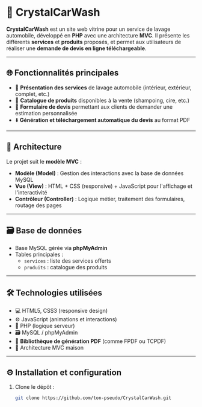 # 🚗 CrystalCarWash

**CrystalCarWash** est un site web vitrine pour un service de lavage automobile, développé en **PHP** avec une architecture **MVC**. Il présente les différents **services** et **produits** proposés, et permet aux utilisateurs de réaliser une **demande de devis en ligne téléchargeable**.

---

## 🌐 Fonctionnalités principales

- 🧼 **Présentation des services** de lavage automobile (intérieur, extérieur, complet, etc.)
- 🛒 **Catalogue de produits** disponibles à la vente (shampoing, cire, etc.)
- 📄 **Formulaire de devis** permettant aux clients de demander une estimation personnalisée
- ⬇️ **Génération et téléchargement automatique du devis** au format PDF

---

## 🧱 Architecture

Le projet suit le **modèle MVC** :
- **Modèle (Model)** : Gestion des interactions avec la base de données MySQL
- **Vue (View)** : HTML + CSS (responsive) + JavaScript pour l'affichage et l'interactivité
- **Contrôleur (Controller)** : Logique métier, traitement des formulaires, routage des pages

---

## 🗃️ Base de données

- Base MySQL gérée via **phpMyAdmin**
- Tables principales :
  - `services` : liste des services offerts
  - `produits` : catalogue des produits

---

## 🛠️ Technologies utilisées

- 💻 HTML5, CSS3 (responsive design)
- ⚙️ JavaScript (animations et interactions)
- 🧠 PHP (logique serveur)
- 🗃️ MySQL / phpMyAdmin
- 🧾 **Bibliothèque de génération PDF** (comme FPDF ou TCPDF)
- 📐 Architecture MVC maison

---

## ⚙️ Installation et configuration

1. Clone le dépôt :
   ```bash
   git clone https://github.com/ton-pseudo/CrystalCarWash.git
